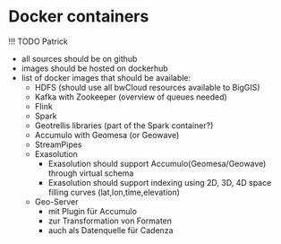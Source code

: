 # Docker containers

!!! TODO
    Patrick

- all sources should be on github
- images should be hosted on dockerhub
- list of docker images that should be available:
    - HDFS (should use all bwCloud resources available to BigGIS)
    - Kafka with Zookeeper (overview of queues needed)
    - Flink
    - Spark
    - Geotrellis libraries (part of the Spark container?)
    - Accumulo with Geomesa (or Geowave)
    - StreamPipes
    - Exasolution
        - Exasolution should support Accumulo(Geomesa/Geowave) through virtual schema
        - Exasolution should support indexing using 2D, 3D, 4D space filling curves (lat,lon,time,elevation)
    - Geo-Server
        - mit Plugin für Accumulo
        - zur Transformation von Formaten
        - auch als Datenquelle für Cadenza
